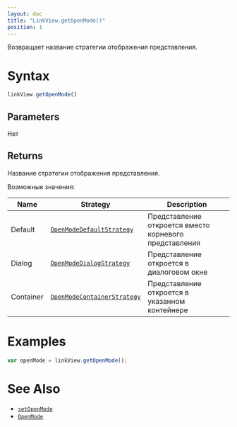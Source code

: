 ```yaml
---
layout: doc
title: "LinkView.getOpenMode()"
position: 1
---
```


Возвращает название стратегии отображения представления. 

# Syntax

```js
linkView.getOpenMode()
```

## Parameters

Нет

## Returns

Название стратегии отображения представления. 

Возможные значения:

|Name|Strategy|Description|
|----|----|---------|
|Default|[`OpenModeDefaultStrategy`](../OpenMode/OpenModeDefaultStrategy/)|Представление откроется вместо корневого представления|
|Dialog|[`OpenModeDialogStrategy`](../OpenMode/OpenModeDialogStrategy/)|Представление откроется в диалоговом окне|
|Container|[`OpenModeContainerStrategy`](../OpenMode/OpenModeContainerStrategy/)|Представление откроется в указанном контейнере|

# Examples

```js
var openMode = linkView.getOpenMode();
```

# See Also

* [`setOpenMode`](../LinkView.setOpenMode/)
* [`OpenMode`](../OpenMode/)